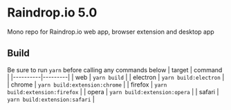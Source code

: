 # Raindrop.io 5.0
Mono repo for Raindrop.io web app, browser extension and desktop app

## Build
Be sure to run `yarn` before calling any commands below
| target   | command |
|----------|---------|
| web      | `yarn build` |
| electron | `yarn build:electron` |
| chrome   | `yarn build:extension:chrome` |
| firefox  | `yarn build:extension:firefox` |
| opera    | `yarn build:extension:opera` |
| safari   | `yarn build:extension:safari` |